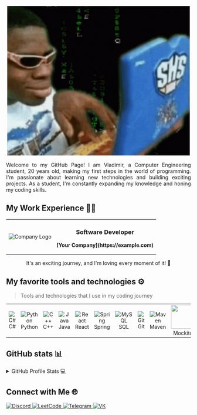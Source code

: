 <div align="center">
  <img src="https://github.com/ynb4gang/ynb4gang/blob/main/smth.gif" alt="👋 Hi there! I'm Vladimir" title="👨‍💻" style="max-width: 100%; display: inline-block;" data-target="animated-image.originalImage">
</div>
<div align="justify">
</div>
<p></p>
<p align="justify">
Welcome to my GitHub Page! I am Vladimir, a Computer Engineering student, 20 years old, making my first steps in the world of programming. I'm passionate about learning new technologies and building exciting projects. As a student, I'm constantly expanding my knowledge and honing my coding skills.
</p>

## My Work Experience 👨‍💼

<div align="center">
  <table>
    <tr>
      <td align="center">
        <img src="https://your-company-logo-url.com" alt="Company Logo" width="80" height="80" />
      </td>
      <td align="center">
        <h3><b>Software Developer</b></h3>
        <p><b>[Your Company](https://example.com)</b></p>
      </td>
    </tr>
  </table>
</div>

<p align="center">
  It's an exciting journey, and I'm loving every moment of it! 💼
</p>

## My favorite tools and technologies ⚙️

> Tools and technologies that I use in my coding journey

<table>
  <tr>
    <td align="center" width="96">
        <img src="https://techstack-generator.vercel.app/csharp-icon.svg" alt="C#" width="65" height="65" />
      <br>C#
    </td>
    <td align="center" width="96">
        <img src="https://techstack-generator.vercel.app/python-icon.svg" alt="Python" width="65" height="65" />
      <br>Python
    </td>
    <td align="center" width="96">
        <img src="https://techstack-generator.vercel.app/cpp-icon.svg" alt="C++" width="65" height="65" />
      <br>C++
    </td>
    <td align="center" width="96">
        <img src="https://techstack-generator.vercel.app/java-icon.svg" alt="Java" width="65" height="65" />
      <br>Java
    </td>
    <td align="center" width="96">
        <img src="https://techstack-generator.vercel.app/react-icon.svg" alt="React" width="65" height="65" />
      <br>React
    </td>
    <td align="center" width="96">
        <img src="https://camo.githubusercontent.com/3725fbdff36aded1ac56da6eba080d5c95120ec0e06ef15a2612ca70d29e3e34/68747470733a2f2f6c6d73646f2e7265612e72752f706c7567696e66696c652e7068702f32353034332f636f757273652f6f7665727669657766696c65732f737072696e675f626565636f6465722e6f72672d332e706e67" alt="Spring" width="65" height="65" />
      <br>Spring
    </td>
    <td align="center" width="96">
        <img src="https://techstack-generator.vercel.app/mysql-icon.svg" alt="MySQL" width="65" height="65" />
      <br>SQL
    </td>
    <td align="center" width="96">
        <img src="https://techstack-generator.vercel.app/github-icon.svg" alt="Git" width="65" height="65" />
      <br>Git
    </td>
    <td align="center" width="96">
        <img src="https://w1.pngwing.com/pngs/874/1023/png-transparent-leaf-apache-maven-software-build-apache-software-foundation-java-servlet-client-computer-software-hibernate.png" alt="Maven" width="65" height="65" />
      <br>Maven
    </td>
    <td align="center" width="96">
        <img src="https://camo.githubusercontent.com/d0ec618583c7786bd4d20d8ebbab73b19596fd14768f34c7a0ccdda32b5be603/68747470733a2f2f6d79736c6964652e72752f646f63756d656e74735f332f33636330616565636564643066643861316466343331643036373039643238382f696d6733392e6a7067" width="65" height="65" />
      <br>Mockito
    </td>
</table>

## GitHub stats 📊

<details>
  <summary>GitHub Profile Stats 💻</summary>
  <br/>
    <a href="https://github.com/anuraghazra/github-readme-stats"><img alt="Vladimir's Github Stats" src="https://github-readme-stats.vercel.app/api/?username=ynb4gang&show_icons=true&count_private=true&theme=default&hide_border=true&bg_color=fff&title_color=00E676&icon_color=00E676" height="192px"/></a>
  <a href="https://github.com/anuraghazra/github-readme-stats"><img alt "Vladimir's Top Languages" src="https://github-readme-stats.vercel.app/api/top-langs/?username=ynb4gang&langs_count=8&layout=compact&theme=default&hide_border=true&bg_color=fff&title_color=000&icon_color=000&hide=Jupyter%20Notebook" height="192px"/></a>
  <br/>
</details>

## Connect with Me 🌐

<a href="https://discord.com/buccellati_scumbag">
  <img src="https://img.shields.io/badge/Discord-Chat%20with%20Me-7289DA?style=for-the-badge&logo=discord&logoColor=white" alt="Discord">
</a>
<a href="https://leetcode.com/young_carti">
  <img src="https://img.shields.io/badge/LeetCode-Practice%20with%20Me-FFA116?style=for-the-badge&logo=leetcode&logoColor=white" alt="LeetCode">
</a>
<a href="https://t.me/LuvDyrachyo">
  <img src="https://img.shields.io/badge/Telegram-Message%20Me-2CA5E0?style=for-the-badge&logo=telegram&logoColor=white" alt="Telegram">
</a>
<a href="https://vk.com/daxxxak">
  <img src="https://img.shields.io/badge/VK-Add%20Me%20as%20Friend-4A76A8?style=for-the-badge&logo=vk&logoColor=white" alt="VK">
</a>
